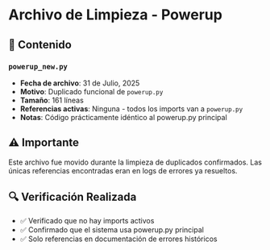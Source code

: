# Archivo de Limpieza - Powerup

## 📁 Contenido

### `powerup_new.py`
- **Fecha de archivo**: 31 de Julio, 2025
- **Motivo**: Duplicado funcional de `powerup.py`
- **Tamaño**: 161 líneas
- **Referencias activas**: Ninguna - todos los imports van a `powerup.py`
- **Notas**: Código prácticamente idéntico al powerup.py principal

## ⚠️ Importante
Este archivo fue movido durante la limpieza de duplicados confirmados.
Las únicas referencias encontradas eran en logs de errores ya resueltos.

## 🔍 Verificación Realizada
- ✅ Verificado que no hay imports activos
- ✅ Confirmado que el sistema usa powerup.py principal
- ✅ Solo referencias en documentación de errores históricos
